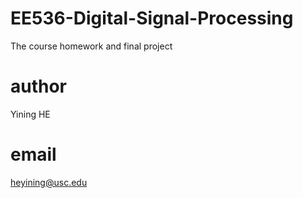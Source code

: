 # EE536-Digital-Signal-Processing
The course homework and final project
# author 
Yining HE 
# email 
heyining@usc.edu
